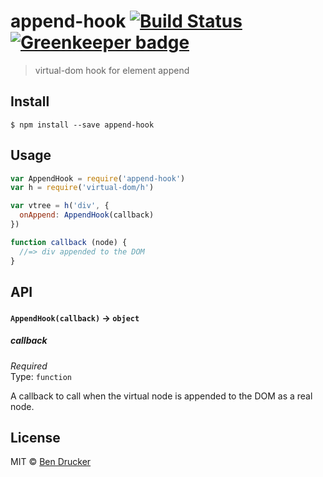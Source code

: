 # append-hook [![Build Status](https://travis-ci.org/bendrucker/append-hook.svg?branch=master)](https://travis-ci.org/bendrucker/append-hook) [![Greenkeeper badge](https://badges.greenkeeper.io/bendrucker/append-hook.svg)](https://greenkeeper.io/)

> virtual-dom hook for element append


## Install

```
$ npm install --save append-hook
```


## Usage

```js
var AppendHook = require('append-hook')
var h = require('virtual-dom/h')

var vtree = h('div', {
  onAppend: AppendHook(callback)  
})

function callback (node) {
  //=> div appended to the DOM
}
```

## API

#### `AppendHook(callback)` -> `object`

##### callback

*Required*  
Type: `function`

A callback to call when the virtual node is appended to the DOM as a real node.

## License

MIT © [Ben Drucker](http://bendrucker.me)
